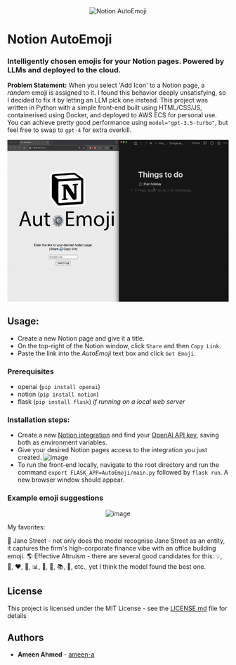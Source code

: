 <div align="center">
  <img src="https://github.com/ameen-a/AutoEmoji/assets/7096331/3923ce1e-40da-4532-a3b8-8155def4b438" alt="Notion AutoEmoji", width="650">
</div>


# Notion AutoEmoji
### Intelligently chosen emojis for your Notion pages. Powered by LLMs and deployed to the cloud. 

**Problem Statement:** When you select 'Add Icon' to a Notion page, a _random_ emoji is assigned to it. I found this behavior deeply unsatisfying, so I decided to fix it by letting an LLM pick one instead. 
This project was written in Python with a simple front-end built using HTML/CSS/JS, containerised using Docker, and deployed to AWS ECS for personal use. You can achieve pretty good performance using `model="gpt-3.5-turbo"`, but feel free to swap to `gpt-4` for extra overkill. 

<div align="center">
  <img src="https://raw.githubusercontent.com/ameen-a/AutoEmoji/main/AutoEmoji/assets/AutoEmoji%20gif.gif" alt="Usage demonstration", width="700">
</div>

## Usage:
- Create a new Notion page and give it a title.
- On the top-right of the Notion window, click `Share` and then `Copy Link`.
- Paste the link into the _AutoEmoji_ text box and click `Get Emoji`.


### Prerequisites
- openai (`pip install openai`)
- notion (`pip install notion`)
- flask (`pip install flask`) _if running on a local web server_


### Installation steps:
- Create a new [Notion integration](https://www.notion.so/my-integrations) and find your [OpenAI API key](https://platform.openai.com/api-keys), saving both as environment variables. 
- Give your desired Notion pages access to the integration you just created. <img width="500" alt="image" src="https://github.com/ameen-a/AutoEmoji/assets/7096331/6bfb3230-b5b7-4ddd-add7-0fce64a07628">
- To run the front-end locally, navigate to the root directory and run the command `export FLASK_APP=AutoEmoji/main.py` followed by `flask run`. A new browser window should appear. 

### Example emoji suggestions

<div align="center">
  <img width="500" alt="image" src="https://github.com/ameen-a/AutoEmoji/assets/7096331/df9c9df1-cec6-4629-8ee0-19aedee139f8">
</div>

My favorites: 

🏢 Jane Street - not only does the model recognise Jane Street as an entity, it captures the firm's high-corporate finance vibe with an office building emoji. 
🌎 Effective Altruism - there are several good candidates for this: 💡, 🤝, ❤, 🌱, 📊, 🧠, 🔬, 📚, 💸, etc., yet I think the model found the best one. 



## License

This project is licensed under the MIT License - see the [LICENSE.md](LICENSE.md) file for details


## Authors

* **Ameen Ahmed** - [ameen-a](https://github.com/ameen-a)


